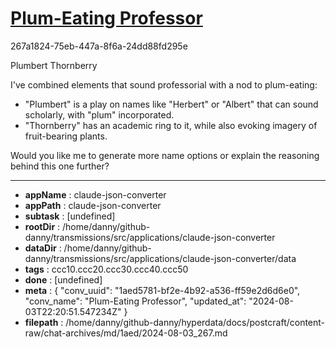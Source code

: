 # [Plum-Eating Professor](https://claude.ai/chat/1aed5781-bf2e-4b92-a536-ff59e2d6d6e0)

267a1824-75eb-447a-8f6a-24dd88fd295e

 Plumbert Thornberry

I've combined elements that sound professorial with a nod to plum-eating:

- "Plumbert" is a play on names like "Herbert" or "Albert" that can sound scholarly, with "plum" incorporated.
- "Thornberry" has an academic ring to it, while also evoking imagery of fruit-bearing plants.

Would you like me to generate more name options or explain the reasoning behind this one further?

---

* **appName** : claude-json-converter
* **appPath** : claude-json-converter
* **subtask** : [undefined]
* **rootDir** : /home/danny/github-danny/transmissions/src/applications/claude-json-converter
* **dataDir** : /home/danny/github-danny/transmissions/src/applications/claude-json-converter/data
* **tags** : ccc10.ccc20.ccc30.ccc40.ccc50
* **done** : [undefined]
* **meta** : {
  "conv_uuid": "1aed5781-bf2e-4b92-a536-ff59e2d6d6e0",
  "conv_name": "Plum-Eating Professor",
  "updated_at": "2024-08-03T22:20:51.547234Z"
}
* **filepath** : /home/danny/github-danny/hyperdata/docs/postcraft/content-raw/chat-archives/md/1aed/2024-08-03_267.md